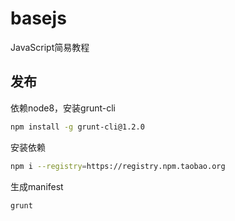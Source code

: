 basejs
======

JavaScript简易教程

## 发布
依赖node8，安装grunt-cli

```bash
npm install -g grunt-cli@1.2.0
```

安装依赖

```bash
npm i --registry=https://registry.npm.taobao.org
```

生成manifest

```bash
grunt
```
